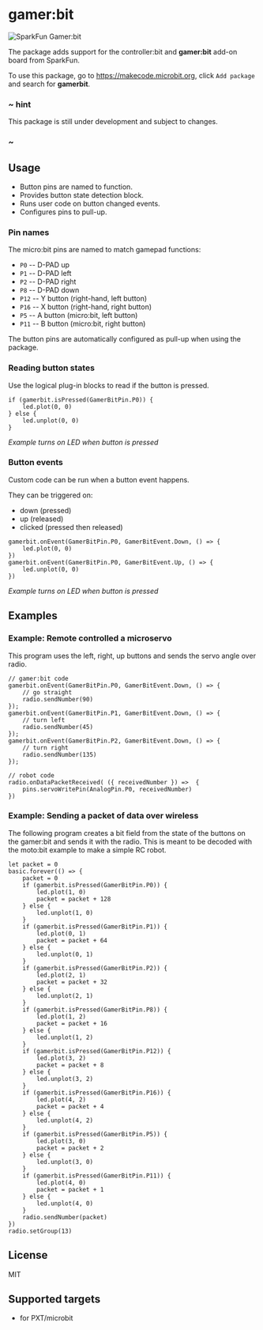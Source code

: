 # gamer:bit

![SparkFun Gamer:bit](https://raw.githubusercontent.com/sparkfun/pxt-gamer-bit/master/icon.png)  

The package adds support for the controller:bit and **gamer:bit** add-on board from SparkFun.

To use this package, go to https://makecode.microbit.org, click ``Add package`` and search for **gamerbit**.

### ~ hint

This package is still under development and subject to changes.

### ~

## Usage

* Button pins are named to function.
* Provides button state detection block.
* Runs user code on button changed events.
* Configures pins to pull-up.

### Pin names

The micro:bit pins are named to match gamepad functions:

* ``P0`` -- D-PAD up
* ``P1`` -- D-PAD left
* ``P2`` -- D-PAD right
* ``P8`` -- D-PAD down
* ``P12`` -- Y button (right-hand, left button)
* ``P16`` -- X button (right-hand, right button)
* ``P5`` -- A button (micro:bit, left button)
* ``P11`` -- B button (micro:bit, right button)

The button pins are automatically configured as pull-up when using the package.

### Reading button states

Use the logical plug-in blocks to read if the button is pressed.

```blocks
if (gamerbit.isPressed(GamerBitPin.P0)) {
    led.plot(0, 0)
} else {
    led.unplot(0, 0)
}
```

*Example turns on LED when button is pressed*

### Button events

Custom code can be run when a button event happens.

They can be triggered on:

* down (pressed)
* up (released)
* clicked (pressed then released)

```blocks
gamerbit.onEvent(GamerBitPin.P0, GamerBitEvent.Down, () => {
    led.plot(0, 0)
})
gamerbit.onEvent(GamerBitPin.P0, GamerBitEvent.Up, () => {
    led.unplot(0, 0)
})
```

*Example turns on LED when button is pressed*

## Examples

### Example: Remote controlled a microservo

This program uses the left, right, up buttons
and sends the servo angle over radio.

```blocks
// gamer:bit code
gamerbit.onEvent(GamerBitPin.P0, GamerBitEvent.Down, () => {
    // go straight
    radio.sendNumber(90)
});
gamerbit.onEvent(GamerBitPin.P1, GamerBitEvent.Down, () => {
    // turn left
    radio.sendNumber(45)
});
gamerbit.onEvent(GamerBitPin.P2, GamerBitEvent.Down, () => {
    // turn right
    radio.sendNumber(135)
});

// robot code
radio.onDataPacketReceived( ({ receivedNumber }) =>  {
    pins.servoWritePin(AnalogPin.P0, receivedNumber)
})
```

### Example: Sending a packet of data over wireless

The following program creates a bit field from the state of the buttons on the gamer:bit and sends it with the radio.  This is meant to be decoded with the moto:bit example to make a simple RC robot.


```blocks
let packet = 0
basic.forever(() => {
    packet = 0
    if (gamerbit.isPressed(GamerBitPin.P0)) {
        led.plot(1, 0)
        packet = packet + 128
    } else {
        led.unplot(1, 0)
    }
    if (gamerbit.isPressed(GamerBitPin.P1)) {
        led.plot(0, 1)
        packet = packet + 64
    } else {
        led.unplot(0, 1)
    }
    if (gamerbit.isPressed(GamerBitPin.P2)) {
        led.plot(2, 1)
        packet = packet + 32
    } else {
        led.unplot(2, 1)
    }
    if (gamerbit.isPressed(GamerBitPin.P8)) {
        led.plot(1, 2)
        packet = packet + 16
    } else {
        led.unplot(1, 2)
    }
    if (gamerbit.isPressed(GamerBitPin.P12)) {
        led.plot(3, 2)
        packet = packet + 8
    } else {
        led.unplot(3, 2)
    }
    if (gamerbit.isPressed(GamerBitPin.P16)) {
        led.plot(4, 2)
        packet = packet + 4
    } else {
        led.unplot(4, 2)
    }
    if (gamerbit.isPressed(GamerBitPin.P5)) {
        led.plot(3, 0)
        packet = packet + 2
    } else {
        led.unplot(3, 0)
    }
    if (gamerbit.isPressed(GamerBitPin.P11)) {
        led.plot(4, 0)
        packet = packet + 1
    } else {
        led.unplot(4, 0)
    }
    radio.sendNumber(packet)
})
radio.setGroup(13)
```

## License

MIT

## Supported targets

* for PXT/microbit


